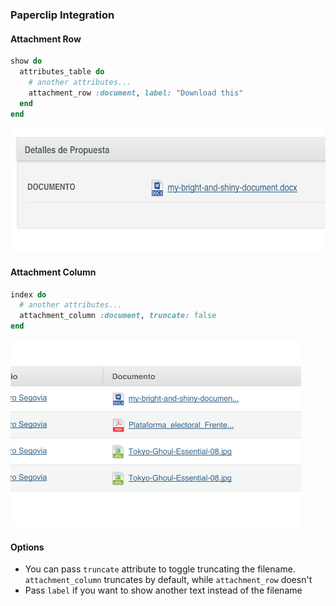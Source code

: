 ### Paperclip Integration

#### Attachment Row

```ruby
show do
  attributes_table do
    # another attributes...
    attachment_row :document, label: "Download this"
  end
end
```

<img src="./images/paperclip-attachment-row-example.png" height="200" />

#### Attachment Column

```ruby
index do
  # another attributes...
  attachment_column :document, truncate: false
end
```

<img src="./images/paperclip-attachment-column-example.png" height="300" />

#### Options

* You can pass `truncate` attribute to toggle truncating the filename. `attachment_column` truncates by default, while `attachment_row` doesn't
* Pass `label` if you want to show another text instead of the filename
